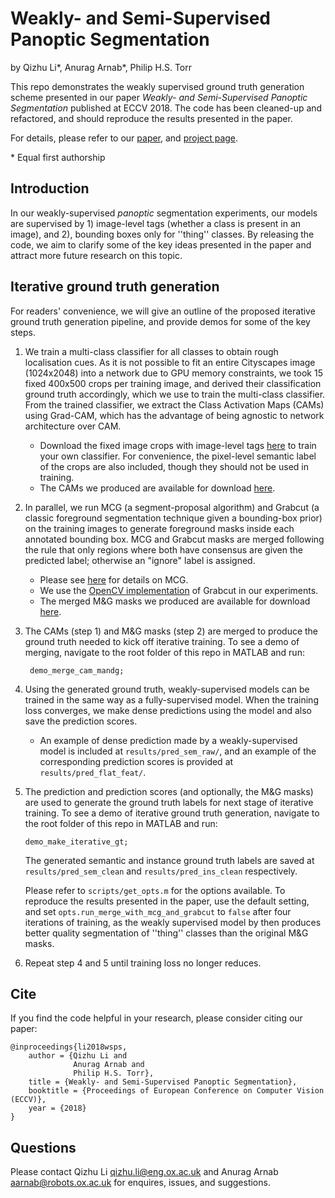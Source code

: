 # Weakly- and Semi-Supervised Panoptic Segmentation
by Qizhu Li\*, Anurag Arnab\*, Philip H.S. Torr

This repo demonstrates the weakly supervised ground truth generation scheme presented in our paper *Weakly- and Semi-Supervised Panoptic Segmentation* published at ECCV 2018. The code has been cleaned-up and refactored, and should reproduce the results presented in the paper.

For details, please refer to our [paper](#), and [project page](#).

\* Equal first authorship

## Introduction
In our weakly-supervised *panoptic* segmentation experiments, our models are supervised by 1) image-level tags (whether a class is present in an image), and 2), bounding boxes only for ''thing'' classes. By releasing the code, we aim to clarify some of the key ideas presented in the paper and attract more future research on this topic.

## Iterative ground truth generation 
For readers' convenience, we will give an outline of the proposed iterative ground truth generation pipeline, and provide demos for some of the key steps.

1. We train a multi-class classifier for all classes to obtain rough localisation cues. As it is not possible to fit an entire Cityscapes image (1024x2048) into a network due to GPU memory constraints, we took 15 fixed 400x500 crops per training image, and derived their classification ground truth accordingly, which we use to train the multi-class classifier. From the trained classifier, we extract the Class Activation Maps (CAMs) using Grad-CAM, which has the advantage of being agnostic to network architecture over CAM.
   - Download the fixed image crops with image-level tags [here](#) to train your own classifier. For convenience, the pixel-level semantic label of the crops are also included, though they should not be used in training.
   - The CAMs we produced are available for download [here](#).
2. In parallel, we run MCG (a segment-proposal algorithm) and Grabcut (a classic foreground segmentation technique given a bounding-box prior) on the training images to generate foreground masks inside each annotated bounding box. MCG and Grabcut masks are merged following the rule that only regions where both have consensus are given the predicted label; otherwise an "ignore" label is assigned.
   - Please see [here](#) for details on MCG.
   - We use the [OpenCV implementation](https://docs.opencv.org/3.2.0/d8/d83/tutorial_py_grabcut.html) of Grabcut in our experiments.
   - The merged M&G masks we produced are available for download [here](#).
3. The CAMs (step 1) and M&G masks (step 2) are merged to produce the ground truth needed to kick off iterative training. To see a demo of merging, navigate to the root folder of this repo in MATLAB and run:
   ```
    demo_merge_cam_mandg;
   ```
4. Using the generated ground truth, weakly-supervised models can be trained in the same way as a fully-supervised model. When the training loss converges, we make dense predictions using the model and also save the prediction scores. 
   - An example of dense prediction made by a weakly-supervised model is included at `results/pred_sem_raw/`, and an example of the corresponding prediction scores is provided at `results/pred_flat_feat/`. 
5. The prediction and prediction scores (and optionally, the M&G masks) are used to generate the ground truth labels for next stage of iterative training. To see a demo of iterative ground truth generation, navigate to the root folder of this repo in MATLAB and run:
   ```
   demo_make_iterative_gt;
   ```
    The generated semantic and instance ground truth labels are saved at `results/pred_sem_clean` and `results/pred_ins_clean` respectively. 
    
    Please refer to `scripts/get_opts.m` for the options available. To reproduce the results presented in the paper, use the default setting, and set `opts.run_merge_with_mcg_and_grabcut` to `false` after four iterations of training, as the weakly supervised model by then produces better quality segmentation of ''thing'' classes than the original M&G masks.
6. Repeat step 4 and 5 until training loss no longer reduces.

## Cite
If you find the code helpful in your research, please consider citing our paper:

```
@inproceedings{li2018wsps,
    author = {Qizhu Li and
              Anurag Arnab and
              Philip H.S. Torr},
    title = {Weakly- and Semi-Supervised Panoptic Segmentation},
    booktitle = {Proceedings of European Conference on Computer Vision (ECCV)},
    year = {2018}
}
```
## Questions
Please contact Qizhu Li <qizhu.li@eng.ox.ac.uk> and Anurag Arnab <aarnab@robots.ox.ac.uk> for enquires, issues, and suggestions.